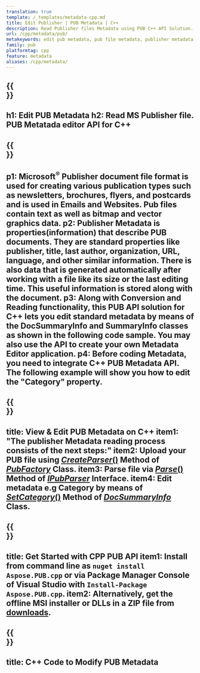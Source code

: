 ```yaml
---
translation: true
template: /_templates/metadata-cpp.md
title: Edit Publisher | PUB Metadata | C++
description: Read Publisher files Metadata using PUB C++ API Solution.  On-premise C++ API gives you access to SummaryInfo and DocSummaryInfo properties.
url: /cpp/metadata/pub/
metakeywords: edit pub metadata, pub file metadata, publisher metadata editor, read pub file metadata, read pub metadata
family: pub
platformtag: cpp
feature: metadata
aliases: /cpp/metadata/
---
```


{{<section banner>}}
---
h1: Edit PUB Metadata
h2: Read MS Publisher file. PUB Metatada editor API for C++
---

{{<section overview>}}
---
p1: Microsoft<sup>&reg;</sup> Publisher document file format is used for creating various publication types such as newsletters, brochures, flyers, and postcards and is used in Emails and Websites. Pub files contain text as well as bitmap and vector graphics data.
p2: Publisher Metadata is properties(information) that describe PUB documents. They are standard properties like publisher, title, last author, organization, URL, language, and other similar information. There is also data that is generated automatically after working with a file like its size or the last editing time. This useful information is stored along with the document. 
p3: Along with Conversion and Reading functionality, this PUB API solution for C++ lets you edit standard metadata by means of the DocSummaryInfo and SummaryInfo classes as shown in the following code sample. You may also use the API to create your own Metadata Editor application.
p4: Before coding Metadata, you need to integrate C++ PUB Metadata API. The following example will show you how to edit the "Category" property.
---

{{<section feature1>}}
---
title: View & Edit PUB Metadata on C++
item1: "The publisher Metadata reading process consists of the next steps:"
item2: Upload your PUB file using [*CreateParser*()](https://apireference.aspose.com/pub/cpp/class/aspose.pub.pub_factory#a88c04c4c35d45ee8febc7e1554d03c4b) Method of [*PubFactory*](https://apireference.aspose.com/pub/cpp/class/aspose.pub.pub_factory) Class.
item3: Parse file via [*Parse*()](https://apireference.aspose.com/pub/cpp/class/aspose.pub.i_pub_parser#ae9fc7043f382a5b4a7b694f0fe477915) Method of [*IPubParser*](https://apireference.aspose.com/pub/cpp/class/aspose.pub.i_pub_parser) Interface.
item4: Edit metadata e.g Category by means of [*SetCategory*()](https://apireference.aspose.com/pub/cpp/class/aspose.pub.doc_summary_info#a2e023fe8e8ecd0bf03bb6c9d561f8fec) Method of [*DocSummaryInfo*](https://apireference.aspose.com/pub/cpp/class/aspose.pub.doc_summary_info) Class.
---

{{<section feature2>}}
---
title: Get Started with CPP PUB API
item1: Install from command line as ```nuget install Aspose.PUB.cpp``` or via Package Manager Console of Visual Studio with ```Install-Package Aspose.PUB.cpp```.
item2: Alternatively, get the offline MSI installer or DLLs in a ZIP file from [downloads](https://downloads.aspose.com/pub/cpp).
---

{{<section codeexample>}}
---
title: C++ Code to Modify PUB Metadata
---
